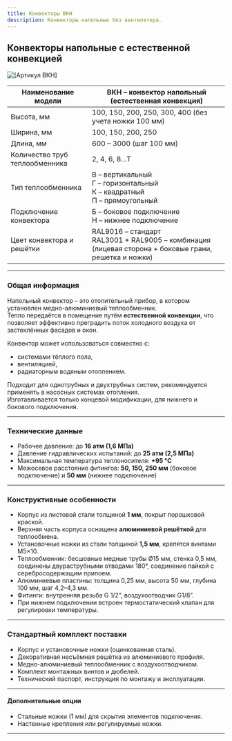 ```yaml
---
title: Конвекторы ВКН
description: Конвекторы напольные без вентилятора.
---
```


## Конвекторы напольные с естественной конвекцией
![[Артикул ВКН]](https://docs.wilma.ru/images/vkn/articul-napolnye-konvektory.webp)

| Наименование модели | ВКН – конвектор напольный (естественная конвекция) |
|----------------------|----------------------------------------------------|
| Высота, мм           | 100, 150, 200, 250, 300, 400 (без учета ножки 100 мм) |
| Ширина, мм           | 100, 150, 200, 250 |
| Длина, мм            | 600 – 3000 (шаг 100 мм) |
| Количество труб теплообменника | 2, 4, 6, 8...Т |
| Тип теплообменника   | В – вертикальный<br>Г – горизонтальный<br>К – квадратный<br>П – прямоугольный |
| Подключение конвектора | Б – боковое подключение<br>Н – нижнее подключение |
| Цвет конвектора и решётки | RAL9016 – стандарт<br>RAL3001 + RAL9005 – комбинация (лицевая сторона + боковые грани, решетка и ножки) |

---

### Общая информация
Напольный конвектор – это отопительный прибор, в котором установлен медно-алюминиевый теплообменник.  
Тепло передаётся в помещение путём **естественной конвекции**, что позволяет эффективно преградить поток холодного воздуха от застеклённых фасадов и окон.  

Конвектор может использоваться совместно с:  
- системами тёплого пола,  
- вентиляцией,  
- радиаторным водяным отоплением.  

Подходит для однотрубных и двухтрубных систем, рекомендуется применять в насосных системах отопления.  
Изготавливается только концевой модификации, для нижнего и бокового подключения.

---

### Технические данные
- Рабочее давление: до **16 атм (1,6 МПа)**  
- Давление гидравлических испытаний: до **25 атм (2,5 МПа)**  
- Максимальная температура теплоносителя: **+95 °C**  
- Межосевое расстояние фитингов: **50, 150, 250 мм** (боковое подключение) и **50 мм** (нижнее подключение)  

---

### Конструктивные особенности
- Корпус из листовой стали толщиной **1 мм**, покрыт порошковой краской.  
- Верхняя часть корпуса оснащена **алюминиевой решёткой** для теплообмена.  
- Установочные ножки из стали толщиной **1,5 мм**, крепятся винтами М5×10.  
- Теплообменник: бесшовные медные трубы Ø15 мм, стенка 0,5 мм, соединены двураструбными отводами 180°, соединение пайкой с серебросодержащим припоем.  
- Алюминиевые пластины: толщина 0,25 мм, высота 50 мм, глубина 100 мм, шаг 4,2–4,3 мм.  
- Фитинги: внутренняя резьба G 1/2”, воздухоотводчик G1/8”.  
- При нижнем подключении встроен термостатический клапан для регулировки температуры.  

---

### Стандартный комплект поставки
- Корпус и установочные ножки (оцинкованная сталь).  
- Декоративная несъёмная решётка из алюминиевого профиля.  
- Медно-алюминиевый теплообменник с воздухоотводчиком.  
- Комплект монтажных винтов и дюбелей.  
- Технический паспорт, инструкция по монтажу и эксплуатации.  

---

#### Дополнительные опции
- Стальные ножки (1 мм) для скрытия элементов подключения.  
- Настенные крепления или регулируемые ножки.  

---

